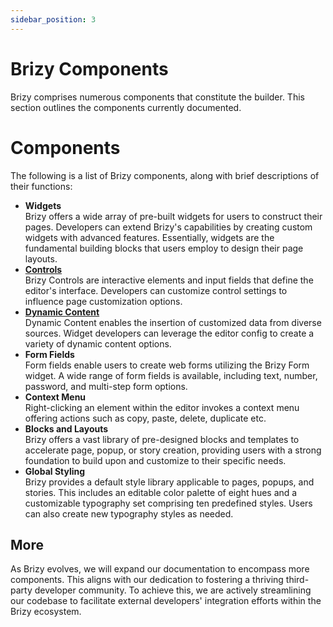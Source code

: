 ```yaml
---
sidebar_position: 3
---
```


# Brizy Components

Brizy comprises numerous components that constitute the builder. This section outlines the components currently documented.

# Components

The following is a list of Brizy components, along with brief descriptions of their functions:

- **Widgets** <br />
  Brizy offers a wide array of pre-built widgets for users to construct their pages. Developers can extend Brizy's capabilities by creating custom widgets with advanced features. Essentially, widgets are the fundamental building blocks that users employ to design their page layouts.
- [**Controls**](/docs-internals/using-controls/usage) <br />
  Brizy Controls are interactive elements and input fields that define the editor's interface. Developers can customize control settings to influence page customization options.
- [**Dynamic Content**](/docs-internals/control-arguments/dynamic-content) <br />
  Dynamic Content enables the insertion of customized data from diverse sources. Widget developers can leverage the editor config to create a variety of dynamic content options.
- **Form Fields** <br />
  Form fields enable users to create web forms utilizing the Brizy Form widget. A wide range of form fields is available, including text, number, password, and multi-step form options.
- **Context Menu** <br />
  Right-clicking an element within the editor invokes a context menu offering actions such as copy, paste, delete, duplicate etc.
- **Blocks and Layouts** <br />
  Brizy offers a vast library of pre-designed blocks and templates to accelerate page, popup, or story creation, providing users with a strong foundation to build upon and customize to their specific needs.
- **Global Styling** <br />
  Brizy provides a default style library applicable to pages, popups, and stories. This includes an editable color palette of eight hues and a customizable typography set comprising ten predefined styles. Users can also create new typography styles as needed.

## More

As Brizy evolves, we will expand our documentation to encompass more components. This aligns with our dedication to fostering a thriving third-party developer community. To achieve this, we are actively streamlining our codebase to facilitate external developers' integration efforts within the Brizy ecosystem.
